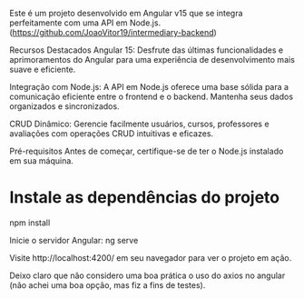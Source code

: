 Este é um projeto desenvolvido em Angular v15 que se integra perfeitamente com uma API em Node.js. (https://github.com/JoaoVitor19/intermediary-backend)

Recursos Destacados
Angular 15: Desfrute das últimas funcionalidades e aprimoramentos do Angular para uma experiência de desenvolvimento mais suave e eficiente.

Integração com Node.js: A API em Node.js oferece uma base sólida para a comunicação eficiente entre o frontend e o backend. Mantenha seus dados organizados e sincronizados.

CRUD Dinâmico: Gerencie facilmente usuários, cursos, professores e avaliações com operações CRUD intuitivas e eficazes.

Pré-requisitos
Antes de começar, certifique-se de ter o Node.js instalado em sua máquina.

# Instale as dependências do projeto
npm install

Inicie o servidor Angular:
ng serve

Visite http://localhost:4200/ em seu navegador para ver o projeto em ação.

Deixo claro que não considero uma boa prática o uso do axios no angular (não achei uma boa opção, mas fiz a fins de testes).
